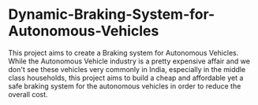 # Dynamic-Braking-System-for-Autonomous-Vehicles

This project aims to create a Braking system for Autonomous Vehicles. While the Autonomous Vehicle industry is a pretty expensive affair and we don't see these vehicles very commonly in India, especially in the middle class households, this project aims to build a cheap and affordable yet a safe braking system for the autonomous vehicles in order to reduce the overall cost. 
